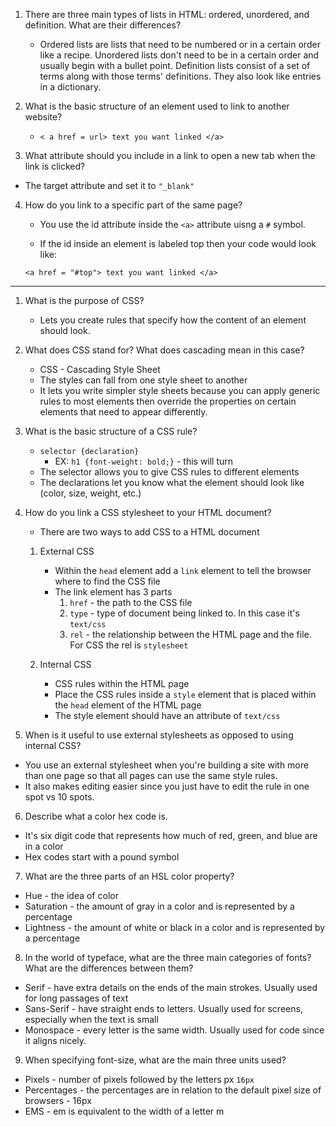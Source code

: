 1. There are three main types of lists in HTML: ordered, unordered, and definition. What are their differences?
    * Ordered lists are lists that need to be numbered or in a certain order like a recipe.  Unordered lists don't need to be in a certain order and usually begin with a bullet point.  Definition lists consist of a set of terms along with those terms' definitions.  They also look like entries in a dictionary.

2. What is the basic structure of an element used to link to another website?

    * `< a href = url> text you want linked </a>`

3. What attribute should you include in a link to open a new tab when the link is clicked?

  * The target attribute and set it to `"_blank"`

4. How do you link to a specific part of the same page?

    * You use the id attribute inside the `<a>` attribute uisng a `#` symbol.

    * If the id inside an element is labeled top then your code would look like:

    ```
    <a href = "#top"> text you want linked </a>
    ```
___

1. What is the purpose of CSS?
    * Lets you create rules that specify how the content of an element should look.

2. What does CSS stand for? What does cascading mean in this case?
    * CSS - Cascading Style Sheet
    * The styles can fall from one style sheet to another
    * It lets you write simpler style sheets because you can apply generic rules to most elements then override the properties on certain elements that need to appear differently.

3. What is the basic structure of a CSS rule?
    * `selector {declaration}`
      * EX: `h1 {font-weight: bold;}` - this will turn
    * The selector allows you to give CSS rules to different elements
    * The declarations let you know what the element should look like (color, size, weight, etc.)

4. How do you link a CSS stylesheet to your HTML document?
    * There are two ways to add CSS to a HTML document
    1. External CSS
        * Within the `head` element add a `link` element to tell the browser where to find the CSS file
        * The link element has 3 parts
          1. `href` - the path to the CSS file
          2. `type` - type of document being linked to. In this case it's `text/css`
          3. `rel` - the relationship between the HTML page and the file.  For CSS the rel is `stylesheet`

    2. Internal CSS
        * CSS rules within the HTML page
        * Place the CSS rules inside a `style` element that is placed within the `head` element of the HTML page
        * The style element should have an attribute of `text/css`

5. When is it useful to use external stylesheets as opposed to using internal CSS?
  * You use an external stylesheet when you're building a site with more than one page so that all pages can use the same style rules.  
  * It also makes editing easier since you just have to edit the rule in one spot vs 10 spots.

6. Describe what a color hex code is.
  * It's six digit code that represents how much of red, green, and blue are in a color
  * Hex codes start with a pound symbol

7. What are the three parts of an HSL color property?
  * Hue - the idea of color
  * Saturation - the amount of gray in a color and is represented by a percentage
  * Lightness - the amount of white or black in a color and is represented by a percentage

8. In the world of typeface, what are the three main categories of fonts? What are the differences between them?
  * Serif - have extra details on the ends of the main strokes. Usually used for long passages of text
  * Sans-Serif - have straight ends to letters. Usually used for screens, especially when the text is small
  * Monospace - every letter is the same width.   Usually used for code since it aligns nicely.

9. When specifying font-size, what are the main three units used?
  * Pixels - number of pixels followed by the letters px `16px`
  * Percentages - the percentages are in relation to the default pixel size of browsers - 16px
  * EMS - em is equivalent to the width of a letter m
